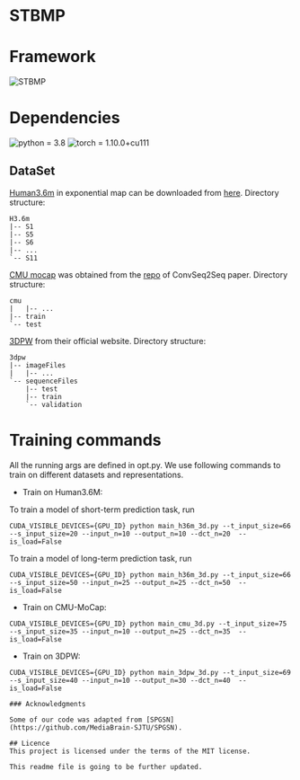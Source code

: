# STBMP

# Framework
![STBMP](https://github.com/JasonWang959/STPMP/blob/main/image/pipeline.png)

# Dependencies
![python = 3.8](https://img.shields.io/badge/python-3.8.13-green)
![torch = 1.10.0+cu111](https://img.shields.io/badge/torch-1.10.0%2Bcu111-yellowgreen)

## DataSet
[Human3.6m](http://vision.imar.ro/human3.6m/description.php) in exponential map can be downloaded from [here](http://www.cs.stanford.edu/people/ashesh/h3.6m.zip).
Directory structure: 
```shell script
H3.6m
|-- S1
|-- S5
|-- S6
|-- ...
`-- S11
```
[CMU mocap](http://mocap.cs.cmu.edu/) was obtained from the [repo](https://github.com/chaneyddtt/Convolutional-Sequence-to-Sequence-Model-for-Human-Dynamics) of ConvSeq2Seq paper.
Directory structure: 
```shell script
cmu
|   |-- ...
|-- train
`-- test
```
[3DPW](https://virtualhumans.mpi-inf.mpg.de/3DPW/) from their official website.
Directory structure: 
```shell script
3dpw
|-- imageFiles
|   |-- ...
`-- sequenceFiles
    |-- test
    |-- train
    `-- validation
```
# Training commands

All the running args are defined in opt.py. We use following commands to train on different datasets and representations.

+ Train on Human3.6M:

To train a model of short-term prediction task, run
```
CUDA_VISIBLE_DEVICES={GPU_ID} python main_h36m_3d.py --t_input_size=66  --s_input_size=20 --input_n=10 --output_n=10 --dct_n=20  --is_load=False 
```
To train a model of long-term prediction task, run
```
CUDA_VISIBLE_DEVICES={GPU_ID} python main_h36m_3d.py --t_input_size=66  --s_input_size=50 --input_n=25 --output_n=25 --dct_n=50  --is_load=False
```

+ Train on CMU-MoCap:
```
CUDA_VISIBLE_DEVICES={GPU_ID} python main_cmu_3d.py --t_input_size=75  --s_input_size=35 --input_n=10 --output_n=25 --dct_n=35  --is_load=False
```
  
+ Train on 3DPW:
```
CUDA_VISIBLE_DEVICES={GPU_ID} python main_3dpw_3d.py --t_input_size=69  --s_input_size=40 --input_n=10 --output_n=30 --dct_n=40  --is_load=False

### Acknowledgments
 
Some of our code was adapted from [SPGSN](https://github.com/MediaBrain-SJTU/SPGSN).

## Licence
This project is licensed under the terms of the MIT license.

This readme file is going to be further updated.
